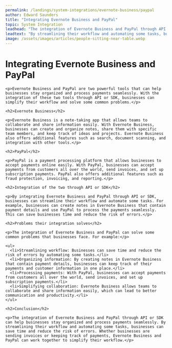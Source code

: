 ```yaml
---
permalink: /landings/system-integrations/evernote-business/paypal
author: Edward Saunders
title: "Integrating Evernote Business and PayPal"
topic: System Integration
leadhead: "The integration of Evernote Business and PayPal through API or SDK can help businesses stay organized and process payments seamlessly"
leadtext: "By streamlining their workflow and automating some tasks, businesses can save time and reduce the risk of errors. Whether businesses are sending invoices or keeping track of payments, Evernote Business and PayPal can work together to simplify their workflow."
image: /assets/images/articles/people-sitting-near-table.webp
---
```

<div class="arttext">    <h1>Integrating Evernote Business and PayPal</h1>
    
    <p>Evernote Business and PayPal are two powerful tools that can help businesses stay organized and process payments seamlessly. With the integration of these two tools through API or SDK, businesses can simplify their workflow and solve some common problems.</p>
    
    <h2>Evernote Business</h2>
    
    <p>Evernote Business is a note-taking app that allows teams to collaborate and share information easily. With Evernote Business, businesses can create and organize notes, share them with specific team members, and keep track of ideas and projects. Evernote Business also offers additional features such as search, document scanning, and integration with other tools.</p>
    
    <h2>PayPal</h2>
    
    <p>PayPal is a payment processing platform that allows businesses to accept payments online easily. With PayPal, businesses can accept payments from customers all over the world, send invoices, and set up subscription payments. PayPal also offers additional features such as fraud protection, invoicing, and reporting.</p>
    
    <h2>Integration of the two through API or SDK</h2>
    
    <p>By integrating Evernote Business and PayPal through API or SDK, businesses can streamline their workflow and automate some tasks. For example, businesses can create notes in Evernote Business that contain payment details and use PayPal to process the payments seamlessly. This can save businesses time and reduce the risk of errors.</p>
    
    <h2>Problems their integration solves</h2>
    
    <p>The integration of Evernote Business and PayPal can solve some common problems that businesses face. For example:</p>
    
    <ul>
      <li>Streamlining workflow: Businesses can save time and reduce the risk of errors by automating some tasks.</li>
      <li>Organizing information: By creating notes in Evernote Business that contain payment details, businesses can keep track of their payments and customer information in one place.</li>
      <li>Processing payments: With PayPal, businesses can accept payments from customers all over the world, send invoices, and set up subscription payments.</li>
      <li>Simplifying collaboration: Evernote Business allows teams to collaborate and share information easily, which can lead to better communication and productivity.</li>
    </ul>
    
    <h2>Conclusion</h2>
    
    <p>The integration of Evernote Business and PayPal through API or SDK can help businesses stay organized and process payments seamlessly. By streamlining their workflow and automating some tasks, businesses can save time and reduce the risk of errors. Whether businesses are sending invoices or keeping track of payments, Evernote Business and PayPal can work together to simplify their workflow.</p>
</div>